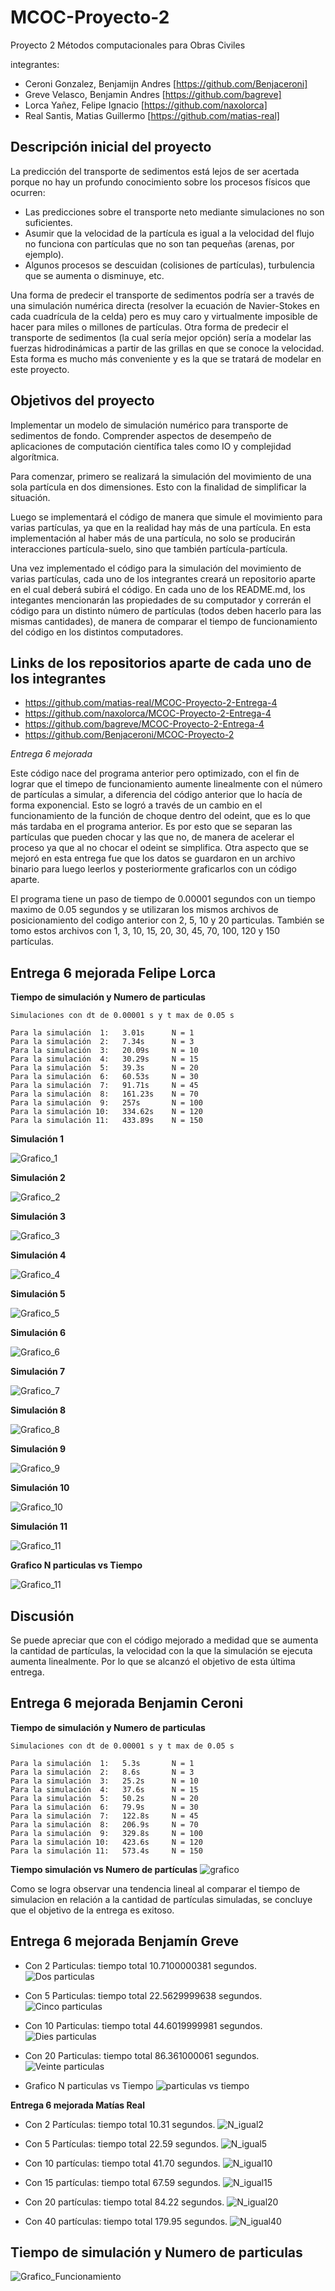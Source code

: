 # MCOC-Proyecto-2
Proyecto 2 Métodos computacionales para Obras Civiles

integrantes:
- Ceroni Gonzalez, Benjamijn Andres [https://github.com/Benjaceroni]
- Greve Velasco, Benjamin Andres [https://github.com/bagreve]
- Lorca Yañez, Felipe Ignacio [https://github.com/naxolorca]
- Real Santis, Matias Guillermo [https://github.com/matias-real]

## Descripción inicial del proyecto
La predicción del transporte de sedimentos está lejos de ser acertada porque no hay un profundo conocimiento sobre los procesos físicos que ocurren:
- Las predicciones sobre el transporte neto mediante simulaciones no son suficientes.
- Asumir que la velocidad de la partícula es igual a la velocidad del flujo no funciona con partículas que no son tan pequeñas (arenas, por ejemplo).
- Algunos procesos se descuidan (colisiones de partículas), turbulencia que se aumenta o disminuye, etc.

Una forma de predecir el transporte de sedimentos podría ser a través de una simulación numérica directa (resolver la ecuación de Navier-Stokes en cada cuadrícula de la celda) pero es muy caro y virtualmente imposible de hacer para miles o millones de partículas. Otra forma de predecir el transporte de sedimentos (la cual sería mejor opción) sería a modelar las fuerzas hidrodinámicas a partir de las grillas en que se conoce la velocidad. Esta forma es mucho más conveniente y es la que se tratará de modelar en este proyecto.

## Objetivos del proyecto
Implementar un modelo de simulación numérico para transporte de sedimentos de fondo. Comprender aspectos de desempeño de aplicaciones de computación científica tales como IO y complejidad algorítmica.

Para comenzar, primero se realizará la simulación del movimiento de una sola partícula en dos dimensiones. Esto con la finalidad de simplificar la situación.

Luego se implementará el código de manera que simule el movimiento para varias partículas, ya que en la realidad hay más de una partícula. En esta implementación al haber más de una partícula, no solo se producirán interacciones partícula-suelo, sino que también partícula-partícula. 

Una vez implementado el código para la simulación del movimiento de varias partículas, cada uno de los integrantes creará un repositorio aparte en el cual deberá subirá el código. En cada uno de los README.md, los integantes mencionarán las propiedades de su computador y correrán el código para un distinto número de partículas (todos deben hacerlo para las mismas cantidades), de manera de comparar el tiempo de funcionamiento del código en los distintos computadores.

## Links de los repositorios aparte de cada uno de los integrantes
- https://github.com/matias-real/MCOC-Proyecto-2-Entrega-4
- https://github.com/naxolorca/MCOC-Proyecto-2-Entrega-4
- https://github.com/bagreve/MCOC-Proyecto-2-Entrega-4
- https://github.com/Benjaceroni/MCOC-Proyecto-2

*Entrega 6 mejorada*

Este código nace del programa anterior pero optimizado, con el fin de lograr que el timepo de funcionamiento aumente linealmente con el número de partículas a simular, a diferencia del código anterior que lo hacía de forma exponencial. Esto se logró a través de un cambio en el funcionamiento de la función de choque dentro del odeint, que es lo que más tardaba en el programa anterior. Es por esto que se separan las partículas que pueden chocar y las que no, de manera de acelerar el proceso ya que al no chocar el odeint se simplifica. Otra aspecto que se mejoró en esta entrega fue que los datos se guardaron en un archivo binario para luego leerlos y posteriormente graficarlos con un código aparte.

El programa tiene un paso de tiempo de 0.00001 segundos con un tiempo maximo de 0.05 segundos y se utilizaran los mismos archivos de posicionamiento del codigo anterior con 2, 5, 10 y 20 particulas.
También se tomo estos archivos con 1, 3, 10, 15, 20, 30, 45, 70, 100, 120 y 150 partículas.

## Entrega 6 mejorada Felipe Lorca
**Tiempo de simulación y Numero de particulas**

	Simulaciones con dt de 0.00001 s y t max de 0.05 s

	Para la simulación  1:   3.01s  	N = 1
	Para la simulación  2:   7.34s  	N = 3
	Para la simulación  3:   20.09s 	N = 10
	Para la simulación  4:   30.29s 	N = 15
	Para la simulación  5:   39.3s 		N = 20
	Para la simulación  6:   60.53s 	N = 30
	Para la simulación  7:   91.71s 	N = 45
	Para la simulación  8:   161.23s 	N = 70
	Para la simulación  9:   257s 		N = 100
	Para la simulación 10:   334.62s 	N = 120
	Para la simulación 11:   433.89s 	N = 150

**Simulación 1**

![Grafico_1](https://raw.githubusercontent.com/matias-real/MCOC-Proyecto-2/master/Felipe_Lorca/grafico/1.png)

**Simulación 2**

![Grafico_2](https://raw.githubusercontent.com/matias-real/MCOC-Proyecto-2/master/Felipe_Lorca/grafico/3.png)

**Simulación 3**

![Grafico_3](https://raw.githubusercontent.com/matias-real/MCOC-Proyecto-2/master/Felipe_Lorca/grafico/10.png)

**Simulación 4**

![Grafico_4](https://raw.githubusercontent.com/matias-real/MCOC-Proyecto-2/master/Felipe_Lorca/grafico/15.png)

**Simulación 5**

![Grafico_5](https://raw.githubusercontent.com/matias-real/MCOC-Proyecto-2/master/Felipe_Lorca/grafico/20.png)

**Simulación 6**

![Grafico_6](https://raw.githubusercontent.com/matias-real/MCOC-Proyecto-2/master/Felipe_Lorca/grafico/30.png)

**Simulación 7**

![Grafico_7](https://raw.githubusercontent.com/matias-real/MCOC-Proyecto-2/master/Felipe_Lorca/grafico/45.png)

**Simulación 8**

![Grafico_8](https://raw.githubusercontent.com/matias-real/MCOC-Proyecto-2/master/Felipe_Lorca/grafico/70.png)

**Simulación 9**

![Grafico_9](https://raw.githubusercontent.com/matias-real/MCOC-Proyecto-2/master/Felipe_Lorca/grafico/100.png)

**Simulación 10**

![Grafico_10](https://raw.githubusercontent.com/matias-real/MCOC-Proyecto-2/master/Felipe_Lorca/grafico/120.png)

**Simulación 11**

![Grafico_11](https://raw.githubusercontent.com/matias-real/MCOC-Proyecto-2/master/Felipe_Lorca/grafico/150.png)

**Grafico N particulas vs Tiempo**

![Grafico_11](https://raw.githubusercontent.com/matias-real/MCOC-Proyecto-2/master/Felipe_Lorca/grafico.png)

## Discusión

Se puede apreciar que con el código mejorado a medidad que se aumenta la cantidad de partículas, la velocidad con la que la simulación se ejecuta aumenta linealmente. Por lo que se alcanzó el objetivo de esta última entrega.

## Entrega 6 mejorada Benjamin Ceroni
**Tiempo de simulación y Numero de particulas**

	Simulaciones con dt de 0.00001 s y t max de 0.05 s

	Para la simulación  1:   5.3s	 	N = 1
	Para la simulación  2:   8.6s  		N = 3
	Para la simulación  3:   25.2s 		N = 10
	Para la simulación  4:   37.6s 		N = 15
	Para la simulación  5:   50.2s 		N = 20
	Para la simulación  6:   79.9s 		N = 30
	Para la simulación  7:   122.8s 	N = 45
	Para la simulación  8:   206.9s 	N = 70
	Para la simulación  9:   329.8s 	N = 100
	Para la simulación 10:   423.6s 	N = 120
	Para la simulación 11:   573.4s 	N = 150
	
**Tiempo simulación vs Numero de partículas**
![grafico](https://user-images.githubusercontent.com/53712580/68247994-b976fa80-fffa-11e9-9f6c-ef81fd55db80.png)

Como se logra observar una tendencia lineal al comparar el tiempo de simulacion en relación a la cantidad de partículas simuladas, se concluye que el objetivo de la entrega es exitoso.

## Entrega 6 mejorada Benjamín Greve

- Con 2 Particulas: tiempo total 10.7100000381 segundos.
![Dos particulas](https://user-images.githubusercontent.com/53497030/68216627-ece86380-ffbf-11e9-9833-2f9011dea036.PNG)

- Con 5 Particulas: tiempo total 22.5629999638 segundos.
![Cinco particulas](https://user-images.githubusercontent.com/53497030/68216628-ece86380-ffbf-11e9-909d-c9874416331d.PNG)

- Con 10 Particulas: tiempo total 44.6019999981 segundos.
![Dies particulas](https://user-images.githubusercontent.com/53497030/68216634-efe35400-ffbf-11e9-9efc-84ec594fe6fc.PNG)

- Con 20 Particulas: tiempo total 86.361000061 segundos.
![Veinte particulas](https://user-images.githubusercontent.com/53497030/68216637-efe35400-ffbf-11e9-946c-b76c1015d46e.PNG)

- Grafico N particulas vs Tiempo
![particulas vs tiempo](https://user-images.githubusercontent.com/53497030/68245290-7403fe80-fff5-11e9-9b45-b442473964d0.png)

**Entrega 6 mejorada Matías Real**

- Con 2 Partículas: tiempo total 10.31 segundos.
![N_igual2](https://user-images.githubusercontent.com/53578787/68244824-6f8b1600-fff4-11e9-8d8c-1adfc01bc3fa.png)

- Con 5 Partículas: tiempo total 22.59 segundos.
![N_igual5](https://user-images.githubusercontent.com/53578787/68244837-76198d80-fff4-11e9-9e6d-33ffc9fb4c86.png)

- Con 10 partículas: tiempo total 41.70 segundos.
![N_igual10](https://user-images.githubusercontent.com/53578787/68244844-79147e00-fff4-11e9-8211-853ab9805dfd.png)

- Con 15 partículas: tiempo total 67.59 segundos.
![N_igual15](https://user-images.githubusercontent.com/53578787/68244855-7d409b80-fff4-11e9-8ad8-7138bb6cc0d1.png)

- Con 20 partículas: tiempo total 84.22 segundos. 
![N_igual20](https://user-images.githubusercontent.com/53578787/68244866-80d42280-fff4-11e9-8957-9030a8149856.png)

- Con 40 partículas: tiempo total 179.95 segundos.
![N_igual40](https://user-images.githubusercontent.com/53578787/68244873-85004000-fff4-11e9-9443-0eb8fbde84a1.png)

## Tiempo de simulación y Numero de particulas 

![Grafico_Funcionamiento](https://user-images.githubusercontent.com/53578787/68246947-9ba89600-fff8-11e9-8f00-a3535ad653bd.png)


